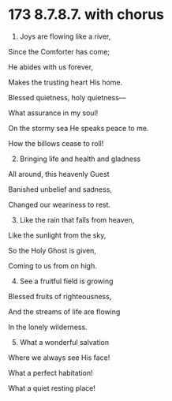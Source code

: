 # 173 8.7.8.7. with chorus

1.  Joys are flowing like a river,

Since the Comforter has come;

He abides with us forever,

Makes the trusting heart His home.

Blessed quietness, holy quietness—

What assurance in my soul!

On the stormy sea He speaks peace to me.

How the billows cease to roll!

2.  Bringing life and health and gladness

All around, this heavenly Guest

Banished unbelief and sadness,

Changed our weariness to rest.

3.  Like the rain that falls from heaven,

Like the sunlight from the sky,

So the Holy Ghost is given,

Coming to us from on high.

4.  See a fruitful field is growing

Blessed fruits of righteousness,

And the streams of life are flowing

In the lonely wilderness.

5.  What a wonderful salvation

Where we always see His face!

What a perfect habitation!

What a quiet resting place!

